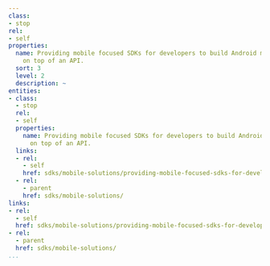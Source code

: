 ```yaml
---
class:
- stop
rel:
- self
properties:
  name: Providing mobile focused SDKs for developers to build Android mobile applications
    on top of an API.
  sort: 3
  level: 2
  description: ~
entities:
- class:
  - stop
  rel:
  - self
  properties:
    name: Providing mobile focused SDKs for developers to build Android mobile applications
      on top of an API.
  links:
  - rel:
    - self
    href: sdks/mobile-solutions/providing-mobile-focused-sdks-for-developers-to-build-android-mobile-applications-on-top-of-an-api..md
  - rel:
    - parent
    href: sdks/mobile-solutions/
links:
- rel:
  - self
  href: sdks/mobile-solutions/providing-mobile-focused-sdks-for-developers-to-build-android-mobile-applications-on-top-of-an-api..md
- rel:
  - parent
  href: sdks/mobile-solutions/
...
```

